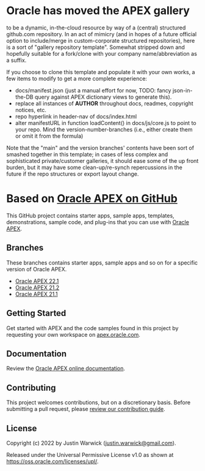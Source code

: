 # Oracle has moved the APEX gallery
 to be a dynamic, in-the-cloud resource by way of a (central) structured github.com repository.
In an act of mimicry (and in hopes of a future official option to include/merge in custom-corporate structured repositories), here is a sort of "gallery repository template".
Somewhat stripped down and hopefully suitable for a fork/clone with your company name/abbreviation as a suffix.

If you choose to clone this template and populate it with your own works, a few items to modify to get a more complete experience:
- docs/manifest.json (just a manual effort for now, TODO: fancy json-in-the-DB query against APEX dictionary views to generate this).
- replace all instances of __AUTHOR__ throughout docs, readmes, copyright notices, etc.
- repo hyperlink in header-nav of docs/index.html
- alter manifestURL in function loadContent() in docs/js/core.js to point to your repo. Mind the version-number-branches (i.e., either create them or omit it from the formula)

Note that the "main" and the version branches' contents have been sort of smashed together in this template; in cases of less complex and sophisticated private/customer galleries, it should ease some of the up front burden, but it may have some clean-up/re-synch repercussions in the future if the repo structures or export layout change.

# Based on [Oracle APEX on GitHub](https://oracle.github.io/apex/)

This GitHub project contains starter apps, sample apps, templates, demonstrations, sample code, and plug-ins that you can use with [Oracle APEX](https://apex.oracle.com/).

## Branches
These branches contains starter apps, sample apps and so on for a specific version of Oracle APEX.

- [Oracle APEX 22.1](../../tree/22.1)
- [Oracle APEX 21.2](../../tree/21.2)
- [Oracle APEX 21.1](../../tree/21.1)

## Getting Started
Get started with APEX and the code samples found in this project by requesting your own workspace on [apex.oracle.com](https://apex.oracle.com/en/learn/getting-started/).

## Documentation
Review the [Oracle APEX online documentation](https://docs.oracle.com/en/database/oracle/application-express/index.html).

## Contributing
This project welcomes contributions, but on a discretionary basis. Before submitting a pull request, please [review our contribution guide](./CONTRIBUTING.md).

## License
Copyright (c) 2022 by Justin Warwick (justin.warwick@gmail.com).

Released under the Universal Permissive License v1.0 as shown at
<https://oss.oracle.com/licenses/upl/>.
